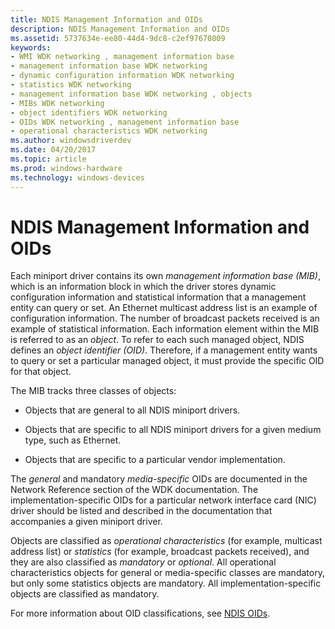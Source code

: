 ```yaml
---
title: NDIS Management Information and OIDs
description: NDIS Management Information and OIDs
ms.assetid: 5737634e-ee80-44d4-9dc8-c2ef97670809
keywords:
- WMI WDK networking , management information base
- management information base WDK networking
- dynamic configuration information WDK networking
- statistics WDK networking
- management information base WDK networking , objects
- MIBs WDK networking
- object identifiers WDK networking
- OIDs WDK networking , management information base
- operational characteristics WDK networking
ms.author: windowsdriverdev
ms.date: 04/20/2017
ms.topic: article
ms.prod: windows-hardware
ms.technology: windows-devices
---
```


# NDIS Management Information and OIDs





Each miniport driver contains its own *management information base (MIB)*, which is an information block in which the driver stores dynamic configuration information and statistical information that a management entity can query or set. An Ethernet multicast address list is an example of configuration information. The number of broadcast packets received is an example of statistical information. Each information element within the MIB is referred to as an *object*. To refer to each such managed object, NDIS defines an *object identifier (OID)*. Therefore, if a management entity wants to query or set a particular managed object, it must provide the specific OID for that object.

The MIB tracks three classes of objects:

-   Objects that are general to all NDIS miniport drivers.

-   Objects that are specific to all NDIS miniport drivers for a given medium type, such as Ethernet.

-   Objects that are specific to a particular vendor implementation.

The *general* and mandatory *media-specific* OIDs are documented in the Network Reference section of the WDK documentation. The implementation-specific OIDs for a particular network interface card (NIC) driver should be listed and described in the documentation that accompanies a given miniport driver.

Objects are classified as *operational characteristics* (for example, multicast address list) or *statistics* (for example, broadcast packets received), and they are also classified as *mandatory* or *optional*. All operational characteristics objects for general or media-specific classes are mandatory, but only some statistics objects are mandatory. All implementation-specific objects are classified as mandatory.

For more information about OID classifications, see [NDIS OIDs](https://msdn.microsoft.com/library/windows/hardware/ff566707).

 

 





